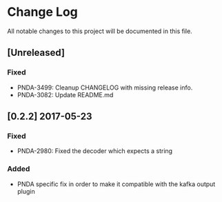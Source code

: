 # Change Log
All notable changes to this project will be documented in this file.

## [Unreleased]
### Fixed
- PNDA-3499: Cleanup CHANGELOG with missing release info.
- PNDA-3082: Update README.md

## [0.2.2] 2017-05-23
### Fixed
- PNDA-2980: Fixed the decoder which expects a string
### Added
- PNDA specific fix in order to make it compatible with the kafka output plugin
